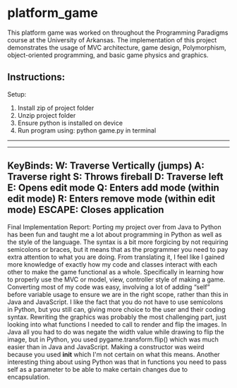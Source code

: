 # platform_game
This platform game was worked on throughout the Programming Paradigms course at the University of Arkansas. The implementation of this project demonstrates the usage of MVC architecture, game design, Polymorphism, object-oriented programming, and basic game physics and graphics.


Instructions:
------------------
Setup:
1) Install zip of project folder
2) Unzip project folder
3) Ensure python is installed on device
4) Run program using: python game.py in terminal
------------------

------------------
KeyBinds:
W: Traverse Vertically (jumps)
A: Traverse right
S: Throws fireball
D: Traverse left
E: Opens edit mode
Q: Enters add mode (within edit mode)
R: Enters remove mode (within edit mode)
ESCAPE: Closes application
------------------

Final Implementation Report:
Porting my project over from Java to Python has been fun and taught me a lot about programming in Python as well as the style of the language. The syntax is a bit more forgicing by not requiring semicolons or braces, but it means that as the programmer you need to pay extra attention to what you are doing. From translating it, I feel like I gained more knowledge of exactly how my code and classes interact with each other to make the game functional as a whole. Specifically in learning how to properly use the MVC or model, view, controller style of making a game. Converting most of my code was easy, involving a lot of adding “self” before variable usage to ensure we are in the right scope, rather than this in Java and JavaScript. I like the fact that you do not have to use semicolons in Python, but you still can, giving more choice to the user and their coding syntax. Rewriting the graphics was probably the most challenging part, just looking into what functions I needed to call to render and flip the images. In Java all you had to do was negate the width value while drawing to flip the image, but in Python, you used pygame.transform.flip() which was much easier than in Java and JavaScript. Making a constructor was weird because you used __init__ which I'm not certain on what this means. Another interesting thing about using Python was that in functions you need to pass self as a parameter to be able to make certain changes due to encapsulation.

